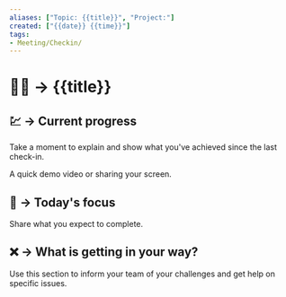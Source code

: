 ```yaml
---
aliases: ["Topic: {{title}}", "Project:"]
created: ["{{date}} {{time}}"]
tags:
- Meeting/Checkin/
---
```


# 👨‍💼 -> {{title}}

## 💹 -> Current progress
Take a moment to explain and show what you've achieved since the last check-in.

A quick demo video or sharing your screen.

## 🎯 -> Today's focus
Share what you expect to complete.

## ❌ -> What is getting in your way?
Use this section to inform your team of your challenges and get help on specific issues.